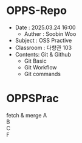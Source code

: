 # OPPS-Repo
- Date : 2025.03.24 16:00
    - Auther : Soobin Woo
- Subject : OSS Practive
- Classroom : 다향관 103
- Contents: Git & Github
    - Git Basic
    - Git Workflow
    - Git commands
# OPPSPrac
fetch & merge
A  
B  
C  
F  